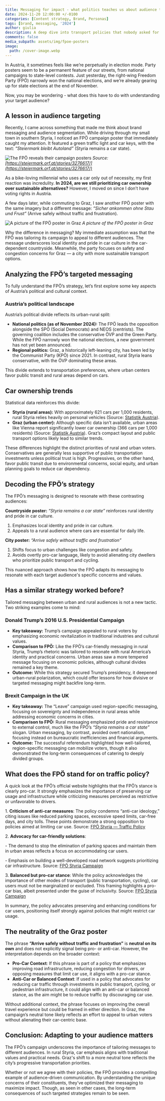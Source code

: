 ```yaml
---
title: Messaging for impact - what politics teaches us about audience targeting
date: 2024-11-20 12:00:00 +/-0100
categories: [Content strategy, Brand, Personas]
tags: [brand, messaging, '2024']     
author: giulia
description: A deep dive into transport policies that nobody asked for
comments: false
media_subpath: assets/img/fpoe-posters
image:
  path: /cover-image.webp
---
```


In Austria, it sometimes feels like we’re perpetually in election mode. Party posters seem to be a permanent feature of our streets, from national campaigns to state-level contests. Just yesterday, the right-wing Freedom Party (FPÖ) narrowly won the national elections, and we’re already gearing up for state elections at the end of November.

Now, you may be wondering - what does this have to do with understanding your target audience?

## A lesson in audience targeting

Recently, I came across something that made me think about brand messaging and audience segmentation. While driving through my small town in southern Styria, I noticed an FPÖ campaign poster that immediately caught my attention. It featured a green traffic light and car keys, with the text: _“Steiermark bleibt Autoland”_ (Styria remains a car state).

![The FPÖ reveals their campaign posters](/fpoe-posters.webp)
_Source: [https://steiermark.orf.at/stories/3276617/](https://steiermark.orf.at/stories/3276617/)_

As a bike-loving millennial who uses a car only out of necessity, my first reaction was incredulity. **In 2024, are we still prioritizing car ownership over sustainable alternatives?** However, I moved on since I don’t have voting rights in Austria.

A few days later, while commuting to Graz, I saw another FPÖ poster with the same imagery but a different message: _“Sicher ankommen ohne Stau und Frust”_ (Arrive safely without traffic and frustration).

![A picture of the FPÖ poster in Graz](/fpoe-poster-graz.webp)
_A picture of the FPÖ poster in Graz_

Why the difference in messaging? My immediate assumption was that the FPÖ was tailoring its campaign to appeal to different audiences. The message underscores local identity and pride in car culture in the car-dependent countryside. Meanwhile, the party focuses on safety and congestion concerns for Graz — a city with more sustainable transport options.

## Analyzing the FPÖ’s targeted messaging

To fully understand the FPÖ’s strategy, let’s first explore some key aspects of Austria’s political and cultural context.

### Austria’s political landscape

Austria’s political divide reflects its urban-rural split:

*   **National politics (as of November 2024):** The FPÖ leads the opposition alongside the SPÖ (Social Democrats) and NEOS (centrists). The governing coalition includes the conservative ÖVP and the Green Party. While the FPÖ narrowly won the national elections, a new government has not yet been announced.
*   **Regional politics:** Graz, a historically left-leaning city, has been led by the Communist Party (KPÖ) since 2021. In contrast, rural Styria leans conservative, with the ÖVP dominating these areas.

This divide extends to transportation preferences, where urban centers favor public transit and rural areas depend on cars.

## Car ownership trends

Statistical data reinforces this divide:

*   **Styria (rural areas):** With approximately 621 cars per 1,000 residents, rural Styria relies heavily on personal vehicles (Source: [Statistik Austria](https://www.statistik.at/fileadmin/announcement/2023/02/20230224KfzBestand2022EN.pdf)).
*   **Graz (urban center):** Although specific data isn’t available, urban areas like Vienna report significantly lower car ownership (366 cars per 1,000 residents) (Source: [Statistik Austria](https://www.statistik.at/fileadmin/announcement/2023/02/20230224KfzBestand2022EN.pdf)). Graz’s compact layout and public transport options likely lead to similar trends.

These differences highlight the distinct priorities of rural and urban voters. Conservatives are generally less supportive of public transportation investments unless political trust is high. Progressives, on the other hand, favor public transit due to environmental concerns, social equity, and urban planning goals to reduce car dependency.

## Decoding the FPÖ’s strategy

The FPÖ’s messaging is designed to resonate with these contrasting audiences:

**Countryside poster:** _“Styria remains a car state”_ reinforces rural identity and pride in car culture.

1.  Emphasizes local identity and pride in car culture.
2.  Appeals to a rural audience where cars are essential for daily life.

**City poster:** _“Arrive safely without traffic and frustration”_

1.  Shifts focus to urban challenges like congestion and safety.
2.  Avoids overtly pro-car language, likely to avoid alienating city dwellers who prioritize public transport and cycling.

This nuanced approach shows how the FPÖ adapts its messaging to resonate with each target audience's specific concerns and values.

## Has a similar strategy worked before?

Tailored messaging between urban and rural audiences is not a new tactic. Two striking examples come to mind:

### Donald Trump’s 2016 U.S. Presidential Campaign

*   **Key takeaway:** Trump’s campaign appealed to rural voters by emphasizing economic revitalization in traditional industries and cultural values.
*   **Comparison to FPÖ:** Like the FPÖ’s car-friendly messaging in rural Styria, Trump’s rhetoric was tailored to resonate with rural America’s identity and practical concerns. Urban areas saw a more tempered message focusing on economic policies, although cultural divides remained a key theme.
*   **Outcome:** While this strategy secured Trump’s presidency, it deepened urban-rural polarization, which could offer lessons for how divisive or targeted messaging might backfire long-term.

### Brexit Campaign in the UK

*   **Key takeaway:** The “Leave” campaign used region-specific messaging, focusing on sovereignty and independence in rural areas while addressing economic concerns in cities.
*   **Comparison to FPÖ:** Rural messaging emphasized pride and resistance to external control, much like the FPÖ’s _“Styria remains a car state”_ slogan. Urban messaging, by contrast, avoided overt nationalism, focusing instead on bureaucratic inefficiencies and financial arguments.
*   **Outcome:** The successful referendum highlighted how well-tailored, region-specific messaging can mobilize voters, though it also demonstrated the long-term consequences of catering to deeply divided groups.

## What does the FPÖ stand for on traffic policy?

A quick look at the FPÖ’s official website highlights that the FPÖ’s stance is clearly pro-car. It strongly emphasizes the importance of preserving car usage and infrastructure while criticizing measures perceived as restrictive or unfavorable to drivers.

1\. **Criticism of anti-car measures**: The policy condemns “anti-car ideology,” citing issues like reduced parking spaces, excessive speed limits, car-free days, and city tolls. These points demonstrate a strong opposition to policies aimed at limiting car use. Source: [FPÖ Styria — Traffic Policy](https://www.fpoe-stmk.at/politik/verkehrspolitik)

2\. **Advocacy for car-friendly solutions**:

\- The demand to stop the elimination of parking spaces and maintain them in urban areas reflects a focus on accommodating car users.

\- Emphasis on building a well-developed road network suggests prioritizing car infrastructure. Source: [FPÖ Styria Campaign](https://www.fpoe-stmk.at/kampagne/fuer-ein-besseres)

3\. **Balanced but pro-car stance**: While the policy acknowledges the importance of other modes of transport (public transportation, cycling), car users must not be marginalized or excluded. This framing highlights a pro-car bias, albeit presented under the guise of inclusivity. Source: [FPÖ Styria Campaign](https://www.fpoe-stmk.at/kampagne/fuer-ein-besseres)

In summary, the policy advocates preserving and enhancing conditions for car users, positioning itself strongly against policies that might restrict car usage.

## The neutrality of the Graz poster

The phrase **“Arrive safely without traffic and frustration”** is **neutral on its own** and does not explicitly signal being pro- or anti-car. However, the interpretation depends on the broader context:

*   **Pro-Car Context**: If this phrase is part of a policy that emphasizes improving road infrastructure, reducing congestion for drivers, or opposing measures that limit car use, it aligns with a pro-car stance.
*   **Anti-Car or Balanced Context**: If used in a policy that advocates for reducing car traffic through investments in public transport, cycling, or pedestrian infrastructure, it could align with an anti-car or balanced stance, as the aim might be to reduce traffic by discouraging car use.

Without additional context, the phrase focuses on improving the overall travel experience but could be framed in either direction. In Graz, the campaign’s neutral tone likely reflects an effort to appeal to urban voters without alienating their car-centric base.

## Conclusion: Adapting to your audience matters

The FPÖ’s campaign underscores the importance of tailoring messages to different audiences. In rural Styria, car emphasis aligns with traditional values and practical needs. Graz's shift to a more neutral tone reflects the city’s progressive transportation priorities.

Whether or not we agree with their policies, the FPÖ provides a compelling example of audience-driven communication. By understanding the unique concerns of their constituents, they’ve optimized their messaging to maximize impact. Though, as seen in other cases, the long-term consequences of such targeted strategies remain to be seen.
